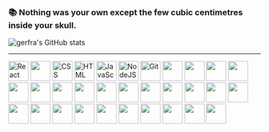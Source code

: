 ### 📚 Nothing was your own except the few cubic centimetres inside your skull.

![gerfra's GitHub stats](https://github-readme-stats.vercel.app/api/top-langs/?username=gerfra&layout=compact&count_private=true&show_icons=true&hide_title=true&langs_count=10)

---

<div>
<img src="https://cdn.jsdelivr.net/gh/devicons/devicon/icons/react/react-original-wordmark.svg" title="React" alt="React" width="40" height="40">
<img src="https://cdn.jsdelivr.net/gh/devicons/devicon/icons/bootstrap/bootstrap-original.svg" width="40" height="40">
<img src="https://cdn.jsdelivr.net/gh/devicons/devicon/icons/css3/css3-plain-wordmark.svg" title="CSS3" alt="CSS" width="40" height="40">
<img src="https://cdn.jsdelivr.net/gh/devicons/devicon/icons/html5/html5-original.svg" title="HTML5" alt="HTML" width="40" height="40">
<img src="https://cdn.jsdelivr.net/gh/devicons/devicon/icons/javascript/javascript-original.svg" title="JavaScript" alt="JavaScript" width="40" height="40">
<img src="https://cdn.jsdelivr.net/gh/devicons/devicon/icons/nodejs/nodejs-original-wordmark.svg" title="NodeJS" alt="NodeJS" width="40" height="40">
<img src="https://cdn.jsdelivr.net/gh/devicons/devicon/icons/git/git-original-wordmark.svg" title="Git" **alt="Git" width="40" height="40">
<img src="https://cdn.jsdelivr.net/gh/devicons/devicon/icons/qt/qt-original.svg" width="40" height="40">
<img src="https://cdn.jsdelivr.net/gh/devicons/devicon/icons/python/python-original.svg" width="40" height="40">
<img src="https://cdn.jsdelivr.net/gh/devicons/devicon/icons/pycharm/pycharm-original.svg" width="40" height="40">
<img src="https://cdn.jsdelivr.net/gh/devicons/devicon/icons/pytorch/pytorch-original.svg" width="40" height="40">
<img src="https://cdn.jsdelivr.net/gh/devicons/devicon/icons/raspberrypi/raspberrypi-original.svg" width="40" height="40">
<img src="https://cdn.jsdelivr.net/gh/devicons/devicon/icons/apache/apache-original.svg" width="40" height="40">
<img src="https://cdn.jsdelivr.net/gh/devicons/devicon/icons/arduino/arduino-original.svg" width="40" height="40">
<img src="https://cdn.jsdelivr.net/gh/devicons/devicon/icons/bash/bash-original.svg" width="40" height="40">
<img src="https://cdn.jsdelivr.net/gh/devicons/devicon/icons/cmake/cmake-original.svg" width="40" height="40">
<img src="https://cdn.jsdelivr.net/gh/devicons/devicon/icons/cplusplus/cplusplus-original.svg" width="40" height="40">
<img src="https://cdn.jsdelivr.net/gh/devicons/devicon/icons/debian/debian-original.svg" width="40" height="40">
<img src="https://cdn.jsdelivr.net/gh/devicons/devicon/icons/django/django-plain.svg" width="40" height="40">
<img src="https://cdn.jsdelivr.net/gh/devicons/devicon/icons/docker/docker-original.svg" width="40" height="40">
<img src="https://cdn.jsdelivr.net/gh/devicons/devicon/icons/grafana/grafana-original.svg" width="40" height="40">
<img src="https://cdn.jsdelivr.net/gh/devicons/devicon/icons/inkscape/inkscape-original.svg" width="40" height="40">
<img src="https://cdn.jsdelivr.net/gh/devicons/devicon/icons/jquery/jquery-original.svg" width="40" height="40">
<img src="https://cdn.jsdelivr.net/gh/devicons/devicon/icons/jupyter/jupyter-original-wordmark.svg" width="40" height="40">
<img src="https://cdn.jsdelivr.net/gh/devicons/devicon/icons/kubernetes/kubernetes-plain.svg" width="40" height="40">
<img src="https://cdn.jsdelivr.net/gh/devicons/devicon/icons/linux/linux-original.svg" width="40" height="40">
<img src="https://cdn.jsdelivr.net/gh/devicons/devicon/icons/msdos/msdos-original.svg" width="40" height="40">
<img src="https://cdn.jsdelivr.net/gh/devicons/devicon/icons/mysql/mysql-original.svg" width="40" height="40">
<img src="https://cdn.jsdelivr.net/gh/devicons/devicon/icons/nodejs/nodejs-original.svg" width="40" height="40">
<img src="https://cdn.jsdelivr.net/gh/devicons/devicon/icons/npm/npm-original-wordmark.svg" width="40" height="40">
<img src="https://cdn.jsdelivr.net/gh/devicons/devicon/icons/numpy/numpy-original.svg" width="40" height="40">
<img src="https://cdn.jsdelivr.net/gh/devicons/devicon/icons/php/php-plain.svg" width="40" height="40">
</div>
